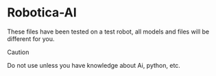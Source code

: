 # Robotica-AI                  

These files have been tested on a test robot, all models and files will be different for you.
>[!CAUTION]
>Do not use unless you have knowledge about Ai, python, etc.
